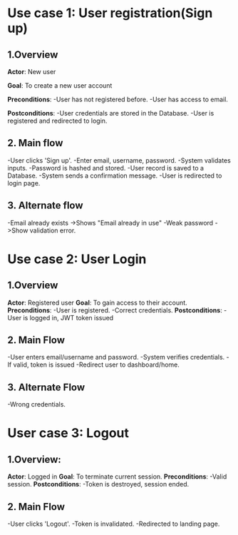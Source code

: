 # Use case 1: User registration(Sign up)
## 1.Overview
  **Actor**: New user
  
  **Goal**: To create a new user account

  **Preconditions**: 
   -User has not registered before.
   -User has access to email.
   
  **Postconditions**:
   -User credentials are stored in the Database.
   -User is registered and redirected to login.

## 2. Main flow
   -User clicks 'Sign up'.
   -Enter email, username, password.
   -System validates inputs.
   -Password is hashed and stored.
   -User record is saved to a Database.
   -System sends a confirmation message.
   -User is redirected to login page.

## 3. Alternate flow
  -Email already exists ->Shows "Email already in use"
  -Weak password ->Show validation error.

# Use case 2: User Login
## 1.Overview
  **Actor**: Registered user
  **Goal**: To gain access to their account.
  **Preconditions**:
   -User is registered.
   -Correct credentials.
  **Postconditions**:
   -User is logged in, JWT token issued
 
 ## 2. Main Flow
   -User enters email/username and password.
   -System verifies credentials.
   -If valid, token is issued
   -Redirect user to dashboard/home.

## 3. Alternate Flow
  -Wrong credentials.

# User case 3: Logout
## 1.Overview:
  **Actor**: Logged in
  **Goal**: To terminate current session.
  **Preconditions**:
   -Valid session.
  **Postconditions**:
   -Token is destroyed, session ended.

## 2. Main Flow
 -User clicks 'Logout'.
 -Token is invalidated.
 -Redirected to landing page.
